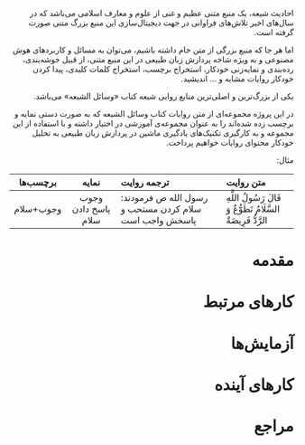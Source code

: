 <div dir=rtl>

احادیث شیعه، یک منبع متنی عظیم و غنی از علوم و معارف اسلامی می‌باشد که در سال‌های اخیر تلاش‌های فراوانی در جهت دیجیتال‌سازی این منبع بزرگ متنی صورت گرفته است.

اما هر جا که منبع بزرگی از متن خام داشته باشیم، می‌توان به مسائل و کاربردهای هوش مصنوعی و به ویژه شاخه پردازش زبان طبیعی در این منبع متنی، از قبیل خوشه‌بندی، رده‌بندی و نمایه‌زنی خودکار، استخراج برچسب، استخراج کلمات کلیدی، پیدا کردن خودکار روایات مشابه و ...  اندیشید.

یکی از بزرگ‌ترین و اصلی‌ترین منابع روایی شیعه کتاب «وسائل الشیعه» می‌باشد.

در این پروژه مجموعه‌ای از متن روایات کتاب وسائل الشیعه که به صورت دستی نمایه‌ و برچسب زده شده‌اند را به عنوان مجموعه‌ی آموزشی در اختیار داشته و با استفاده از این مجموعه و به کارگیری تکنیک‌های یادگیری ماشین در پردازش زبان طبیعی به تحلیل خودکار محتوای روایات خواهیم پرداخت.

مثال:

| متن روایت                 |    ترجمه روایت     |            نمایه    |        برچسب‌ها|
|:----------------|:-------------|:-----------:|:----------:|
| قَالَ رَسُولُ اللَّهِ السَّلَامُ تَطَوُّعٌ وَ الرَّدُّ فَرِیضَةٌ| رسول الله ص فرمودند: سلام کردن مستحب و پاسخش واجب است‏| وجوب پاسخ دادن سلام| وجوب+سلام|

# مقدمه

# کارهای مرتبط

# آزمایش‌ها

# کارهای آینده

# مراجع